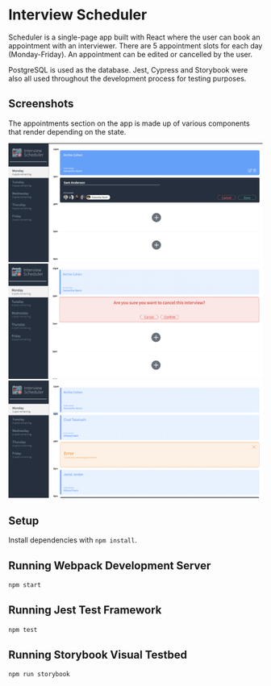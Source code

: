 # Interview Scheduler

Scheduler is a single-page app built with React where the user can book an appointment with an interviewer. There are 5 appointment slots for each day (Monday-Friday). An appointment can be edited or cancelled by the user. 

PostgreSQL is used as the database. Jest, Cypress and Storybook were also all used throughout the development process for testing purposes.

## Screenshots

The appointments section on the app is made up of various components that render depending on the state.

!["Creating Appointment"](https://github.com/samjanderson/scheduler/blob/master/docs/creating-appt.png?raw=true)
!["Cancel Appointment"](https://github.com/samjanderson/scheduler/blob/master/docs/cancel-appt.png?raw=true)
!["Error Mode"](https://github.com/samjanderson/scheduler/blob/master/docs/error-mode.png?raw=true)


## Setup

Install dependencies with `npm install`.

## Running Webpack Development Server

```sh
npm start
```

## Running Jest Test Framework

```sh
npm test
```

## Running Storybook Visual Testbed

```sh
npm run storybook
```
